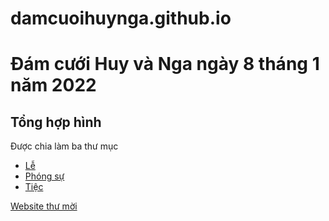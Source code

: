 # damcuoihuynga.github.io
# Đám cưới Huy và Nga ngày 8 tháng 1 năm 2022
## Tổng hợp hình

Được chia làm ba thư mục
- [Lễ](./Le)
- [Phóng sự](./PhongSu)
- [Tiệc](./Tiec)

[Website thư mời](votainguyenatm.wixsite.com/huyngawedding)
